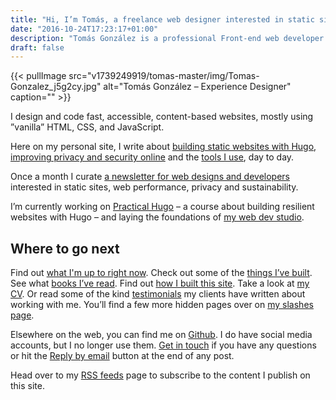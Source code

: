 ```yaml
---
title: "Hi, I’m Tomás, a freelance web designer interested in static sites, privacy and web performance."
date: "2016-10-24T17:23:17+01:00"
description: "Tomás González is a professional Front-end web developer. Read technical articles and notes on design and code."
draft: false
---
```


{{< pullImage src="v1739249919/tomas-master/img/Tomas-Gonzalez_j5g2cy.jpg" alt="Tomás González – Experience Designer" caption="" >}}

I design and code fast, accessible, content-based websites, mostly using ”vanilla” HTML, CSS, and JavaScript.

Here on my personal site, I write about [building static websites with Hugo](/topics/hugo/), [improving privacy and security online](/topics/privacy/)  and the [tools I use](/uses/), day to day.

Once a month I curate [a newsletter for web designs and developers](/newsletter/) interested in static sites, web performance, privacy and sustainability.

I’m currently working on [Practical Hugo](https://practicalhugo.com/) – a course about building resilient websites with Hugo – and laying the foundations of [my web dev studio](https://studioeryn.com/).

## Where to go next

Find out [what I'm up to right now](/now/). Check out some of the [things I’ve built](/things). See what [books I’ve read](/reading). Find out [how I built this site](/colophon/). Take a look at [my CV](/cv/). Or read some of the kind [testimonials](/testimonials) my clients have written about working with me. You’ll find a few more hidden pages over on [my slashes page](/slashes).

Elsewhere on the web, you can find me on [Github](https://github.com/tomasjgonzalez). I do have social media accounts, but I no longer use them. [Get in touch](/contact) if you have any questions or hit the [Reply by email](/writing/reply-by-email/) button at the end of any post.

Head over to my [RSS feeds](/feeds/) page to subscribe to the content I publish on this site.